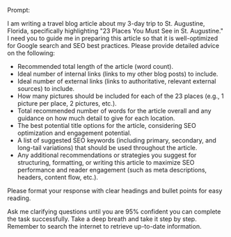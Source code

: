 Prompt:

I am writing a travel blog article about my 3-day trip to St. Augustine, Florida, specifically highlighting "23 Places You Must See in St. Augustine." I need you to guide me in preparing this article so that it is well-optimized for Google search and SEO best practices. Please provide detailed advice on the following:

- Recommended total length of the article (word count).
- Ideal number of internal links (links to my other blog posts) to include.
- Ideal number of external links (links to authoritative, relevant external sources) to include.
- How many pictures should be included for each of the 23 places (e.g., 1 picture per place, 2 pictures, etc.).
- Total recommended number of words for the article overall and any guidance on how much detail to give for each location.
- The best potential title options for the article, considering SEO optimization and engagement potential.
- A list of suggested SEO keywords (including primary, secondary, and long-tail variations) that should be used throughout the article.
- Any additional recommendations or strategies you suggest for structuring, formatting, or writing this article to maximize SEO performance and reader engagement (such as meta descriptions, headers, content flow, etc.).

Please format your response with clear headings and bullet points for easy reading.

Ask me clarifying questions until you are 95% confident you can complete the task successfully. Take a deep breath and take it step by step. Remember to search the internet to retrieve up-to-date information.